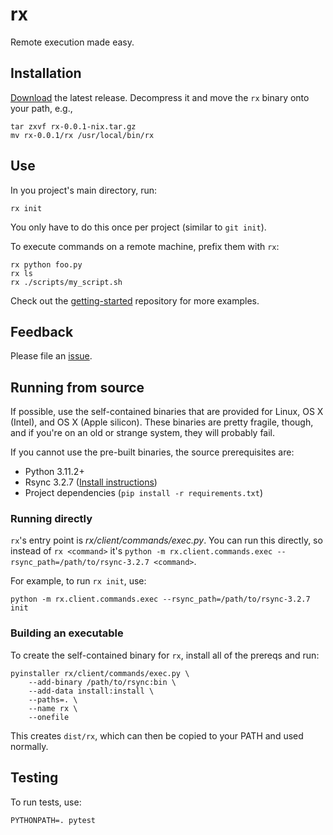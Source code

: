 # rx

Remote execution made easy.

## Installation

[Download](https://github.com/run-rx/rx/releases/latest) the latest release.
Decompress it and move the `rx` binary onto your path, e.g.,

    tar zxvf rx-0.0.1-nix.tar.gz
    mv rx-0.0.1/rx /usr/local/bin/rx

## Use

In you project's main directory, run:

```
rx init
```

You only have to do this once per project (similar to `git init`).

To execute commands on a remote machine, prefix them with `rx`:

```
rx python foo.py
rx ls
rx ./scripts/my_script.sh
```

Check out the [getting-started](https://github.com/run-rx/getting-started) repository for more examples.

## Feedback

Please file an [issue](https://github.com/run-rx/rx/issues).

## Running from source

If possible, use the self-contained binaries that are provided for Linux, OS X
(Intel), and OS X (Apple silicon). These binaries are pretty fragile, though,
and if you're on an old or strange system, they will probably fail.

If you cannot use the pre-built binaries, the source prerequisites are:

* Python 3.11.2+
* Rsync 3.2.7 ([Install instructions](https://github.com/WayneD/rsync/blob/master/INSTALL.md))
* Project dependencies (`pip install -r requirements.txt`)

### Running directly

`rx`'s entry point is _rx/client/commands/exec.py_. You can
run this directly, so instead of `rx <command>` it's `python -m rx.client.commands.exec --rsync_path=/path/to/rsync-3.2.7 <command>`.

For example, to run `rx init`, use:

    python -m rx.client.commands.exec --rsync_path=/path/to/rsync-3.2.7 init

### Building an executable

To create the self-contained binary for `rx`, install all of the prereqs and
run:

    pyinstaller rx/client/commands/exec.py \
        --add-binary /path/to/rsync:bin \
        --add-data install:install \
        --paths=. \
        --name rx \
        --onefile

This creates `dist/rx`, which can then be copied to your PATH and used normally.

## Testing

To run tests, use:

```
PYTHONPATH=. pytest
```
